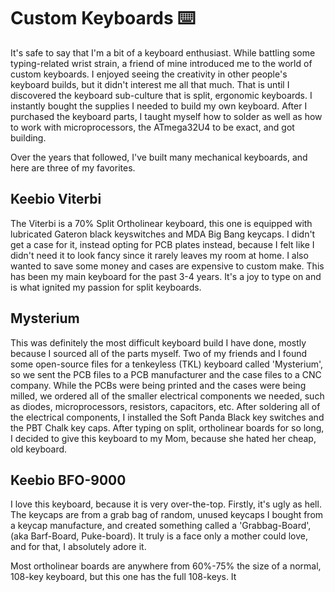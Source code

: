 # Custom Keyboards ⌨️
It's safe to say that I'm a bit of a keyboard enthusiast. 
While battling some typing-related wrist strain, a friend of mine introduced me to the world of custom keyboards.
I enjoyed seeing the creativity in other people's keyboard builds, but it didn't interest me all that much.
That is until I discovered the keyboard sub-culture that is split, ergonomic keyboards. 
I instantly bought the supplies I needed to build my own keyboard.
After I purchased the keyboard parts, I taught myself how to solder as well as how to work with microprocessors, the ATmega32U4 to be exact, and got building.

Over the years that followed, I've built many mechanical keyboards, and here are three of my favorites.

## Keebio Viterbi
The Viterbi is a 70% Split Ortholinear keyboard, 
this one is equipped with lubricated Gateron black keyswitches and MDA Big Bang keycaps. 
I didn't get a case for it, instead opting for PCB plates instead, 
because I felt like I didn't need it to look fancy since it rarely leaves my room at home. 
I also wanted to save some money and cases are expensive to custom make.
This has been my main keyboard for the past 3-4 years. 
It's a joy to type on and is what ignited my passion for split keyboards.

## Mysterium
This was definitely the most difficult keyboard build I have done, mostly because I sourced all of the parts myself. 
Two of my friends and I found some open-source files for a tenkeyless (TKL) keyboard called 'Mysterium', 
so we sent the PCB files to a PCB manufacturer and the case files to a CNC company. 
While the PCBs were being printed and the cases were being milled, we ordered all of the smaller electrical components we needed, 
such as diodes, microprocessors, resistors, capacitors, etc.
After soldering all of the electrical components, I installed the Soft Panda Black key switches and the PBT Chalk key caps.
After typing on split, ortholinear boards for so long, I decided to give this keyboard to my Mom, because she hated her cheap, old keyboard.

## Keebio BFO-9000
I love this keyboard, because it is very over-the-top. 
Firstly, it's ugly as hell. 
The keycaps are from a grab bag of random, unused keycaps I bought from a keycap manufacture, and created something called a 'Grabbag-Board', (aka Barf-Board, Puke-board).
It truly is a face only a mother could love, and for that, I absolutely adore it.


Most ortholinear boards are anywhere from 60%-75% the size of a normal, 108-key keyboard, but this one has the full 108-keys.
It
